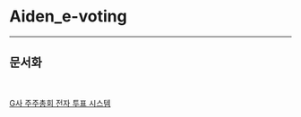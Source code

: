 # Aiden_e-voting


---

## 문서화
<br>

[G사 주주총회 전자 투표 시스템](https://sweltering-jewel-8c2.notion.site/G-c1fe9887efbb4f82a87928efbb195215)